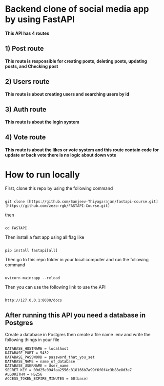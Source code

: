 # Backend clone  of social media app by using FastAPI

#### This API  has 4 routes

## 1) Post route

#### This route is responsible for creating posts, deleting posts, updating posts, and Checking post

## 2) Users route

#### This route is about creating users and searching users by id

## 3) Auth route

#### This route is about the login system

## 4) Vote route

 #### This route is about the likes or vote system and this route contain code for update or back vote there is no logic about down vote

# How to run locally
First, clone this repo by using the following command
````

git clone [https://github.com/Sanjeev-Thiyagarajan/fastapi-course.git](https://github.com/zezo-rgb/FASTAPI-Course.git)

````
then 
````

cd FASTAPI

````

Then install a fast app using all flag like 

````

pip install fastapi[all]

````

Then go to this repo folder in your local computer and run the following command
````

uvicorn main:app --reload

````

Then you can use the following link to use the  API

````

http://127.0.0.1:8000/docs 

````

## After running this API you need a database in Postgres 
Create a database in Postgres then create a file name .env and write the following things in your file 

````
DATABASE_HOSTNAME = localhost
DATABASE_PORT = 5432
DATABASE_PASSWORD = password_that_you_set
DATABASE_NAME = name_of_database
DATABASE_USERNAME = User_name
SECRET_KEY = 09d25e094faa2556c818166b7a99f6f0f4c3b88e8d3e7 
ALGORITHM = HS256
ACCESS_TOKEN_EXPIRE_MINUTES = 60(base)

````
